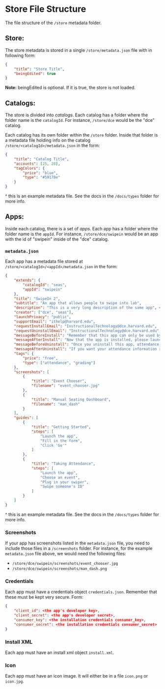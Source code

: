 # Store File Structure

The file structure of the `/store` metadata folder.

## Store:

The store metadata is stored in a single `/store/metadata.json` file with in following form:

```json
{
    "title": "Store Title",
    "beingEdited": true
}
```

**Note:** beingEdited is optional. If it is true, the store is not loaded.

## Catalogs:

The store is divided into _catalogs_. Each catalog has a folder where the folder name is the `catalogId`. For instance, `/store/dce` would be the "dce" catalog.

Each catalog has its own folder within the `/store` folder. Inside that folder is a metadata file holding info on the catalog `/store/<catalogId>/metadata.json` in the form:

```json
{
    "title": "Catalog Title",
    "accounts": [25, 28],
    "tagColors": {
        "price": "blue",
        "type": "#59178e"
    }
}
```

^ this is an example metadata file. See the docs in the `/docs/types` folder for more info.

## Apps:

Inside each catalog, there is a set of _apps_. Each app has a folder where the folder name is the `appId`. For instance, `/store/dce/swipein` would be an app with the id of "swipein" inside of the "dce" catalog.

### `metadata.json`

Each app has a metadata file stored at `/store/<catalogId>/<appId>/metadata.json` in the form:

```json
{
    "extends": {
        "catalogId": "seas",
        "appId": "swipein"
    },
    "title": "SwipeIn 2",
    "subtitle": "An app that allows people to swipe into lab",
    "description": "This is a very long description of the same app", <- May be text or markdown
    "creator": ["dce", "seas"],
    "launchPrivacy": "public",
    "supportEmail": "ithelp@harvard.edu",
    "requestInstallEmail": "InstructionalTechnology@dce.harvard.edu",
    "requestUninstallEmail": "InstructionalTechnology@dce.harvard.edu",
    "messageBeforeInstall": "Remember that this app can only be used by instructors",
    "messageAfterInstall": "Now that the app is installed, please launch the app and follow instructions to get the permissions set up",
    "messageBeforeUninstall": "Once you uninstall this app, attendance information will be deleted!",
    "messageAfterUninstall": "If you want your attendance information restored, please contact support",
    "tags": {
        "price": "free",
        "type": ["attendance", "grading"]
    },
    "screenshots": [
        {
            "title": "Event Chooser",
            "filename": "event_chooser.jpg"
        },
        {
            "title": "Manual Seating Dashboard",
            "filename": "man_dash"
        }
    ],
    "guides": [
        {
            "title": "Getting Started",
            "steps": [
                "Launch the app",
                "Fill in the form",
                "Click 'Go'"
            ]
        },
        {
            "title": "Taking Attendance",
            "steps": [
                "Launch the app",
                "Choose an event",
                "Plug in your swiper",
                "Swipe someone's ID"
            ]
        }
    ]
}
```

^ this is an example metadata file. See the docs in the `/docs/types` folder for more info.

### Screenshots

If your app has screenshots listed in the `metadata.json` file, you need to include those files in a `/screenshots` folder. For instance, for the example `metadata.json` file above, we would need the following files:

- `/store/dce/swipein/screenshots/event_chooser.jpg`
- `/store/dce/swipein/screenshots/man_dash.png`

### Credentials

Each app must have a credentials object `credentials.json`. Remember that these must be kept very secure. Form:

```json
{
    "client_id": <the app's developer key>,
    "client_secret": <the app's developer secret>,
    "consumer_key": <the installation credentials consumer_key>,
    "consumer_secret": <the installation credentials consumer_secret>
}
```

### Install XML

Each app must have an install xml object `install.xml`.

### Icon

Each app must have an icon image. It will either be in a file `icon.png` or `icon.jpg`.
